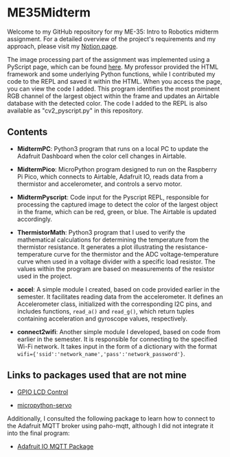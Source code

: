 # ME35Midterm

Welcome to my GitHub repository for my ME-35: Intro to Robotics midterm assignment. For a detailed overview of the project's requirements and my approach, please visit my [Notion page](https://www.notion.so/Midterm-Reading-the-Temperature-plus-some-8a9a66b3cea440bfb427b6d7f3f0bd2e?pvs=4).

The image processing part of the assignment was implemented using a PyScript page, which can be found [here](https://esarvey.pyscriptapps.com/me35-midterm-copy/latest/). My professor provided the HTML framework and some underlying Python functions, while I contributed my code to the REPL and saved it within the HTML. When you access the page, you can view the code I added. This program identifies the most prominent RGB channel of the largest object within the frame and updates an Airtable database with the detected color. The code I added to the REPL is also available as "cv2_pyscript.py" in this repository.

## Contents

- **MidtermPC**: Python3 program that runs on a local PC to update the Adafruit Dashboard when the color cell changes in Airtable.

- **MidtermPico**: MicroPython program designed to run on the Raspberry Pi Pico, which connects to Airtable, Adafruit IO, reads data from a thermistor and accelerometer, and controls a servo motor.

- **MidtermPyscript**: Code input for the Pyscript REPL, responsible for processing the captured image to detect the color of the largest object in the frame, which can be red, green, or blue. The Airtable is updated accordingly.

- **ThermistorMath**: Python3 program that I used to verify the mathematical calculations for determining the temperature from the thermistor resistance. It generates a plot illustrating the resistance-temperature curve for the thermistor and the ADC voltage-temperature curve when used in a voltage divider with a specific load resistor. The values within the program are based on measurements of the resistor used in the project.

- **accel**: A simple module I created, based on code provided earlier in the semester. It facilitates reading data from the accelerometer. It defines an Accelerometer class, initialized with the corresponding I2C pins, and includes functions, `read_a()` and `read_g()`, which return tuples containing acceleration and gyroscope values, respectively.

- **connect2wifi**: Another simple module I developed, based on code from earlier in the semester. It is responsible for connecting to the specified Wi-Fi network. It takes input in the form of a dictionary with the format `wifi={'ssid':'network_name','pass':'network_password'}`.

## Links to packages used that are not mine

- [GPIO LCD Control](https://www.circuitschools.com/interfacing-16x2-lcd-module-with-raspberry-pi-pico-with-and-without-i2c/#google_vignette)

- [micropython-servo](https://pypi.org/project/micropython-servo/)

Additionally, I consulted the following package to learn how to connect to the Adafruit MQTT broker using paho-mqtt, although I did not integrate it into the final program:

- [Adafruit IO MQTT Package](https://github.com/adafruit/Adafruit_IO_Python/blob/master/Adafruit_IO/mqtt_client.py)

